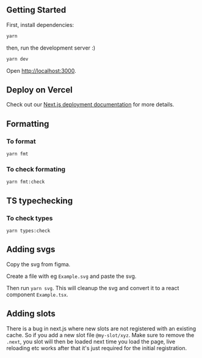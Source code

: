 ## Getting Started

First, install dependencies:

```bash
yarn
```

then, run the development server :)

```bash
yarn dev
```

Open [http://localhost:3000](http://localhost:3000).

## Deploy on Vercel

Check out our [Next.js deployment documentation](https://nextjs.org/docs/deployment) for more details.

## Formatting

### To format

```
yarn fmt
```

### To check formating

```
yarn fmt:check
```

## TS typechecking

### To check types
```
yarn types:check 
```


## Adding svgs

Copy the svg from figma. 

Create a file with eg `Example.svg` and paste the svg.

Then run `yarn svg`. This will cleanup the svg and convert it to a react component `Example.tsx`.


## Adding slots

There is a bug in next.js where new slots are not registered with an existing cache. So if you add a new slot file `@my-slot/xyz`. Make sure to remove the `.next`, you slot will then be loaded next time you load the page, live reloading etc works after that it's just required for the initial registration.
